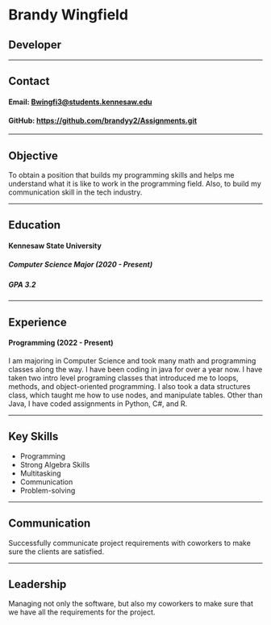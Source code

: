 # Brandy Wingfield
##  Developer
---
## Contact 
#### Email: Bwingfi3@students.kennesaw.edu
#### GitHub: https://github.com/brandyy2/Assignments.git
---
## Objective
To obtain a position that builds my programming skills and helps me understand what it is like to work in the programming field. Also, to build my communication skill in the tech industry.
***
## Education
#### Kennesaw State University
##### Computer Science Major (2020 - Present)
##### GPA 3.2
---
## Experience
#### Programming (2022 - Present)
I am majoring in Computer Science and took many math and programming classes along the way. I have been coding in java for over a year now. I have taken two intro level programing classes that introduced me to loops, methods, and object-oriented programming. I also took a data structures class, which taught me how to use nodes, and manipulate tables. Other than Java, I have coded assignments in Python, C#, and R.

---
## Key Skills
+ Programming
+ Strong Algebra Skills
+ Multitasking
+ Communication
+ Problem-solving

---
## Communication
Successfully communicate project requirements with coworkers to make sure the clients are satisfied.

---
## Leadership
Managing not only the software, but also my coworkers to make sure that we have all the requirements for the project.


